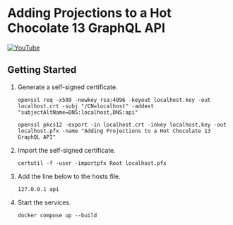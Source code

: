 ﻿# Adding Projections to a Hot Chocolate 13 GraphQL API

[![YouTube](https://img.youtube.com/vi/A-HW4qYT4Hc/0.jpg)](https://www.youtube.com/watch?v=A-HW4qYT4Hc)

## Getting Started

1. Generate a self-signed certificate.
    ```shell
    openssl req -x509 -newkey rsa:4096 -keyout localhost.key -out localhost.crt -subj "/CN=localhost" -addext "subjectAltName=DNS:localhost,DNS:api"
    ```
    ```shell
    openssl pkcs12 -export -in localhost.crt -inkey localhost.key -out localhost.pfx -name "Adding Projections to a Hot Chocolate 13 GraphQL API"
    ```
1. Import the self-signed certificate.
    ```shell
    certutil -f -user -importpfx Root localhost.pfx
    ```
1. Add the line below to the hosts file.
    ```text
    127.0.0.1 api
    ```
1. Start the services.
    ```shell
    docker compose up --build
    ```
